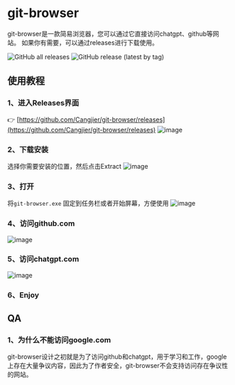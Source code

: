 # git-browser
git-browser是一款简易浏览器，您可以通过它直接访问chatgpt、github等网站。
如果你有需要，可以通过releases进行下载使用。

![GitHub all releases](https://img.shields.io/github/downloads/Cangjier/git-browser/total)
![GitHub release (latest by tag)](https://img.shields.io/github/downloads/Cangjier/git-browser/latest/total)

## 使用教程
### 1、进入Releases界面
👉 [https://github.com/Cangjier/git-browser/releases](https://github.com/Cangjier/git-browser/releases)
![image](https://github.com/user-attachments/assets/7c3a6b07-3340-4da8-953f-5091b16e6b6c)
### 2、下载安装
选择你需要安装的位置，然后点击Extract
![image](https://github.com/user-attachments/assets/7dd80d2d-1590-4324-b974-72931d4e97b7)
### 3、打开
将`git-browser.exe` 固定到任务栏或者开始屏幕，方便使用
![image](https://github.com/user-attachments/assets/c25df9f7-74af-49d6-ae67-52c1eab3d8bd)
### 4、访问github.com
![image](https://github.com/user-attachments/assets/14b1ed04-ef62-4adb-aea7-b6eafb44d120)
### 5、访问chatgpt.com
![image](https://github.com/user-attachments/assets/3340bb13-4525-412d-b1b0-7123fe07c4f7)
### 6、Enjoy

## QA
### 1、为什么不能访问google.com
git-browser设计之初就是为了访问github和chatgpt，用于学习和工作，google上存在大量争议内容，因此为了作者安全，git-browser不会支持访问存在争议性的网站。
